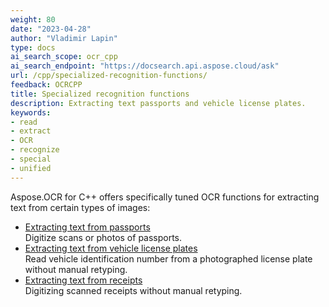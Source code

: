 ```yaml
---
weight: 80
date: "2023-04-28"
author: "Vladimir Lapin"
type: docs
ai_search_scope: ocr_cpp
ai_search_endpoint: "https://docsearch.api.aspose.cloud/ask"
url: /cpp/specialized-recognition-functions/
feedback: OCRCPP
title: Specialized recognition functions
description: Extracting text passports and vehicle license plates.
keywords:
- read
- extract
- OCR
- recognize
- special
- unified
---
```


Aspose.OCR for C++ offers specifically tuned OCR functions for extracting text from certain types of images:

- [Extracting text from passports](/ocr/cpp/passport-recognition/)  
  Digitize scans or photos of passports.
- [Extracting text from vehicle license plates](/ocr/cpp/vehicle-id-recognition/)  
  Read vehicle identification number from a photographed license plate without manual retyping.
- [Extracting text from receipts](/ocr/cpp/receipt-recognition/)  
  Digitizing scanned receipts without manual retyping.
